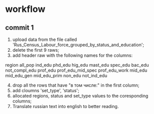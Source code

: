 # workflow

## commit 1

1. upload data from the file called 'Rus_Census_Labour_force_grouped_by_status_and_education';
2. delete the first 9 raws;
3. add header raw with the following names for the columns:

region
all_pop
ind_edu
phd_edu
hig_edu
mast_edu
spec_edu
bac_edu
not_compl_edu
prof_edu
prof_edu_mid_spec
prof_edu_work
mid_edu
mid_edu_gen
mid_edu_prim
non_edu
not_ind_edu

4. drop all the rows that have "в том числе:" in the first column;
5. add cloumns 'set_type', 'status';
6. allocated regions, status and set_type values to the coresponding columns;
7. Translate russian text into english to better reading.